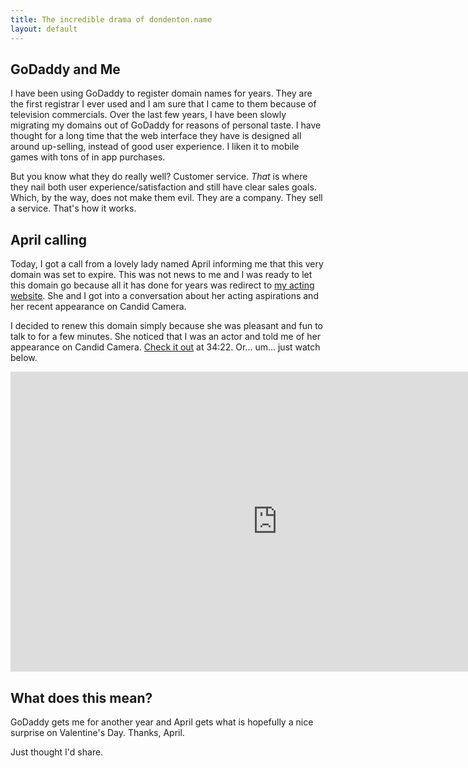 ```yaml
---
title: The incredible drama of dondenton.name
layout: default
---
```

## GoDaddy and Me

I have been using GoDaddy to register domain names for years. They are the first registrar I ever used and I am sure that I came to them because of television commercials. Over the last few years, I have been slowly migrating my domains out of GoDaddy for reasons of personal taste. I have thought for a long time that the web interface they have is designed all around up-selling, instead of good user experience. I liken it to mobile games with tons of in app purchases.

But you know what they do really well? Customer service. *That* is where they nail both user experience/satisfaction and still have clear sales goals. Which, by the way, does not make them evil. They are a company. They sell a service. That's how it works.

## April calling

Today, I got a call from a lovely lady named April informing me that this very domain was set to expire. This was not news to me and I was ready to let this domain go because all it has done for years was redirect to [my acting website](http://dondentonactor.com). She and I got into a conversation about her acting aspirations and her recent appearance on Candid Camera.

I decided to renew this domain simply because she was pleasant and fun to talk to for a few minutes. She noticed that I was an actor and told me of her appearance on Candid Camera. [Check it out](http://www.tvland.com/episodes/zhmxkx/candid-camera-candid-camera-101-ep-101) at 34:22. Or... um... just watch below.

<iframe width="853" height="480" src="https://www.youtube-nocookie.com/embed/j-u-8Qscjn8?rel=0" frameborder="0" allowfullscreen></iframe>

## What does this mean?

GoDaddy gets me for another year and April gets what is hopefully a nice surprise on Valentine's Day. Thanks, April.

Just thought I'd share.


